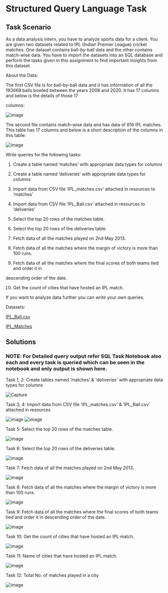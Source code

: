 # Structured Query Language Task

## Task Scenario

As a data analysis intern, you have to analyze sports data for a client. 
You are given two datasets related to IPL (Indian Premier League) cricket matches. 
One dataset contains ball-by-ball data and the other contains match-wise data. 
You have to import the datasets into an SQL database and perform the tasks given in this assignment to find important insights from this dataset.

About the Data:

The first CSV file is for ball-by-ball data and it has information of all the 193468 balls bowled between the years 2008 and 2020. 
It has 17 columns and below is the details of those 17

columns:

![image](https://user-images.githubusercontent.com/86974424/173030639-c3278f95-1806-41a2-b1bb-bacf528e19c0.png)

The second file contains match-wise data and has data of 816 IPL matches. This table has 17 columns and below is a short description of the columns in this table:

![image](https://user-images.githubusercontent.com/86974424/173030724-b82dc580-4067-4662-a536-803a3a01ffae.png)

Write queries for the following tasks:

1. Create a table named ‘matches’ with appropriate data types for columns

2. Create a table named ‘deliveries’ with appropriate data types for columns

3. Import data from CSV file ’IPL_matches.csv’ attached in resources to ‘matches’

4. Import data from CSV file ’IPL_Ball.csv’ attached in resources to ‘deliveries’

5. Select the top 20 rows of the matches table.

6. Select the top 20 rows of the deliveries table.

7. Fetch data of all the matches played on 2nd May 2013.

8. Fetch data of all the matches where the margin of victory is more than 100 runs.

9. Fetch data of all the matches where the final scores of both teams tied and order it in

descending order of the date.

10. Get the count of cities that have hosted an IPL match.

If you want to analyze data further you can write your own queries.

Datasets:

[IPL_Ball.csv](https://drive.google.com/file/d/1It3JnQPpNHCHoZyB6xLyTCP6prrzE3p-/view?usp=sharing)

[IPL_Matches](https://drive.google.com/file/d/18GFAORe6kWU6UQxNXSgoOofR9h8dZ7wU/view?usp=sharing)

##
## Solutions

### NOTE: For Detailed query output refer SQL Task Notebook also each and every task is queried which can be seen in the notebook and only output is shown here.

Task 1, 2: Create tables named ‘matches’ & 'deliveries' with appropriate data types for columns

![Capture](https://user-images.githubusercontent.com/86974424/173031856-9840f766-9a94-43b1-bca1-a4175f94cdbe.PNG)

Task 3, 4: Import data from CSV file ’IPL_matches.csv’ & ’IPL_Ball.csv’ attached in resources

![image](https://user-images.githubusercontent.com/86974424/173032214-eea84fdb-99b7-4ace-b85e-45acf56d3b79.png)
![image](https://user-images.githubusercontent.com/86974424/173032320-84f7e8ba-f0bb-461d-b1e7-5b9b8fc73a1e.png)

Task 5: Select the top 20 rows of the matches table.

![image](https://user-images.githubusercontent.com/86974424/173032449-f38c9c86-ed15-416b-be34-4c5ac178341e.png)

Task 6: Select the top 20 rows of the deliveries table.

![image](https://user-images.githubusercontent.com/86974424/173032639-11bfb6dc-a409-4c8d-b257-45a882508041.png)

Task 7: Fetch data of all the matches played on 2nd May 2013.

![image](https://user-images.githubusercontent.com/86974424/173032808-289885e8-9201-4ccf-bb4d-2fe53a221bde.png)

Task 8: Fetch data of all the matches where the margin of victory is more than 100 runs.

![image](https://user-images.githubusercontent.com/86974424/173032978-6558f859-bc2b-4dd2-aa65-2c3d6fca7302.png)

Task 9: Fetch data of all the matches where the final scores of both teams tied and order it in descending order of the date.

![image](https://user-images.githubusercontent.com/86974424/173033068-6c9a934c-71b5-46c8-ade0-b042a33a3d3a.png)

Task 10: Get the count of cities that have hosted an IPL match.

![image](https://user-images.githubusercontent.com/86974424/173033137-a07bf3e7-aff8-413d-8883-da2a915833a1.png)

Task 11: Name of cities that have hosted an IPL match.

![image](https://user-images.githubusercontent.com/86974424/173033254-8adda632-fc02-4555-817d-640f3c0f9656.png)

Task 12: Total No. of matches played in a city

![image](https://user-images.githubusercontent.com/86974424/173033333-2e0c1608-fde7-4c81-9db3-23b73c85d379.png)
